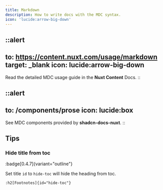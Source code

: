 ```yaml
---
title: Markdown
description: How to write docs with the MDC syntax.
icon: 'lucide:arrow-big-down'
---
```


::alert
---
to: https://content.nuxt.com/usage/markdown
target: _blank
icon: lucide:arrow-big-down
---
Read the detailed MDC usage guide in the **Nuxt Content** Docs.
::

::alert
---
to: /components/prose
icon: lucide:box
---
See MDC components provided by **shadcn-docs-nuxt**.
::

## Tips

### Hide title from toc
:badge[0.4.7]{variant="outline"}

Set title `id` to `hide-toc` will hide the heading from toc.

```mdc
:h2[Footnotes]{id="hide-toc"}
```
